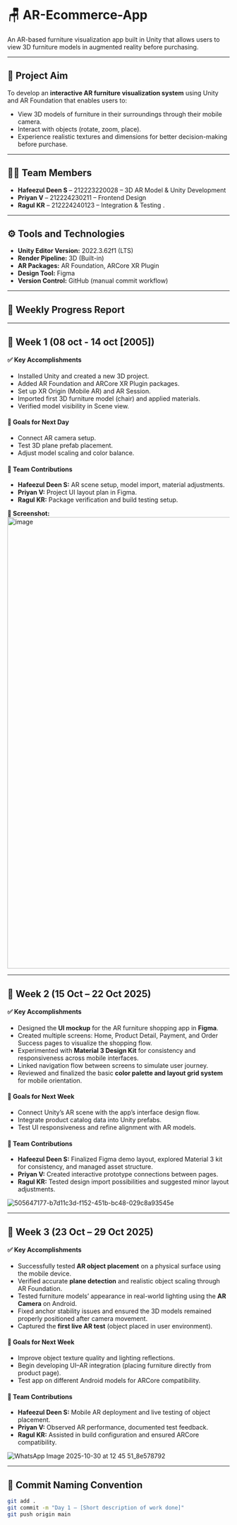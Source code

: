 # 🪑 AR-Ecommerce-App
An AR-based furniture visualization app built in Unity that allows users to view 3D furniture models in augmented reality before purchasing.

---

## 🎯 Project Aim
To develop an **interactive AR furniture visualization system** using Unity and AR Foundation that enables users to:
- View 3D models of furniture in their surroundings through their mobile camera.
- Interact with objects (rotate, zoom, place).
- Experience realistic textures and dimensions for better decision-making before purchase.

---

## 👨‍💻 Team Members
- **Hafeezul Deen S** – 212223220028 – 3D AR Model & Unity Development  
- **Priyan V** – 212224230211 – Frontend Design  
- **Ragul KR** – 212224240123 – Integration & Testing . 

---

## ⚙️ Tools and Technologies
- **Unity Editor Version:** 2022.3.62f1 (LTS)  
- **Render Pipeline:** 3D (Built-in)  
- **AR Packages:** AR Foundation, ARCore XR Plugin  
- **Design Tool:** Figma  
- **Version Control:** GitHub (manual commit workflow)  

---

## 📆 Weekly Progress Report

---

## 📅 Week 1 (08 oct - 14 oct [2005])


#### ✅ **Key Accomplishments**
- Installed Unity and created a new 3D project.
- Added AR Foundation and ARCore XR Plugin packages.
- Set up XR Origin (Mobile AR) and AR Session.
- Imported first 3D furniture model (chair) and applied materials.
- Verified model visibility in Scene view.

#### 🎯 **Goals for Next Day**
- Connect AR camera setup.
- Test 3D plane prefab placement.
- Adjust model scaling and color balance.


#### 👥 Team Contributions
- **Hafeezul Deen S:** AR scene setup, model import, material adjustments.  
- **Priyan V:** Project UI layout plan in Figma.  
- **Ragul KR:** Package verification and build testing setup.


**📸 Screenshot:**  
<img width="1893" height="1022" alt="image" src="https://github.com/user-attachments/assets/a04f43c0-a02e-4e75-896e-79626bfd9fb5" />

---

## 📅 Week 2 (15 Oct – 22 Oct 2025)

#### ✅ **Key Accomplishments**
- Designed the **UI mockup** for the AR furniture shopping app in **Figma**.  
- Created multiple screens: Home, Product Detail, Payment, and Order Success pages to visualize the shopping flow.  
- Experimented with **Material 3 Design Kit** for consistency and responsiveness across mobile interfaces.  
- Linked navigation flow between screens to simulate user journey.  
- Reviewed and finalized the basic **color palette and layout grid system** for mobile orientation.  

#### 🎯 **Goals for Next Week**
- Connect Unity’s AR scene with the app’s interface design flow.  
- Integrate product catalog data into Unity prefabs.  
- Test UI responsiveness and refine alignment with AR models.  

#### 👥 **Team Contributions**
- **Hafeezul Deen S:** Finalized Figma demo layout, explored Material 3 kit for consistency, and managed asset structure.  
- **Priyan V:** Created interactive prototype connections between pages.  
- **Ragul KR:** Tested design import possibilities and suggested minor layout adjustments.  

![505647177-b7d11c3d-f152-451b-bc48-029c8a93545e](https://github.com/user-attachments/assets/84012804-8fe3-4cef-91b0-64093307d4c8)

---

## 📅 Week 3 (23 Oct – 29 Oct 2025)

#### ✅ **Key Accomplishments**
- Successfully tested **AR object placement** on a physical surface using the mobile device.  
- Verified accurate **plane detection** and realistic object scaling through AR Foundation.  
- Tested furniture models’ appearance in real-world lighting using the **AR Camera** on Android.  
- Fixed anchor stability issues and ensured the 3D models remained properly positioned after camera movement.  
- Captured the **first live AR test** (object placed in user environment).  

#### 🎯 **Goals for Next Week**
- Improve object texture quality and lighting reflections.  
- Begin developing UI–AR integration (placing furniture directly from product page).  
- Test app on different Android models for ARCore compatibility.  

#### 👥 **Team Contributions**
- **Hafeezul Deen S:** Mobile AR deployment and live testing of object placement.  
- **Priyan V:** Observed AR performance, documented test feedback.  
- **Ragul KR:** Assisted in build configuration and ensured ARCore compatibility.  

![WhatsApp Image 2025-10-30 at 12 45 51_8e578792](https://github.com/user-attachments/assets/b53df2b8-b54a-4c5b-979c-4b122899ef0d)

---

## 💾 Commit Naming Convention
```bash
git add .
git commit -m "Day 1 – [Short description of work done]"
git push origin main

